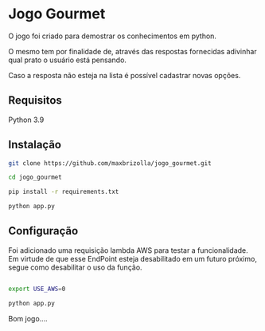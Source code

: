 # Jogo Gourmet

O jogo foi criado para demostrar os conhecimentos em python.

O mesmo tem por finalidade de, através das respostas fornecidas adivinhar qual prato o usuário está pensando.

Caso a resposta não esteja na lista é possível cadastrar novas opções.

## Requisitos

Python 3.9

## Instalação


```bash
git clone https://github.com/maxbrizolla/jogo_gourmet.git

cd jogo_gourmet

pip install -r requirements.txt

python app.py
```

## Configuração

Foi adicionado uma requisição lambda AWS para testar a funcionalidade. Em virtude de que esse EndPoint esteja desabilitado em um futuro próximo, segue como desabilitar o uso da função.

```bash

export USE_AWS=0

python app.py

```

Bom jogo....